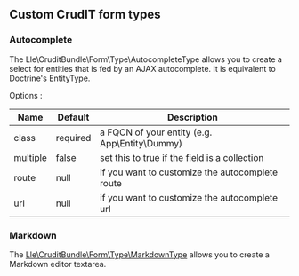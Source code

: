 ## Custom CrudIT form types

### Autocomplete

The Lle\CruditBundle\Form\Type\AutocompleteType
allows you to create a select for entities that is
fed by an AJAX autocomplete.
It is equivalent to Doctrine's EntityType.

Options :

| Name     | Default  | Description                                     |
|----------|----------|-------------------------------------------------|
| class    | required | a FQCN of your entity (e.g. App\Entity\Dummy)   |
| multiple | false    | set this to true if the field is a collection   |
| route    | null     | if you want to customize the autocomplete route |
| url      | null     | if you want to customize the autocomplete url   |

### Markdown

The [Lle\CruditBundle\Form\Type\MarkdownType](markdown.md#markdowntype) allows you to create a Markdown editor textarea.
